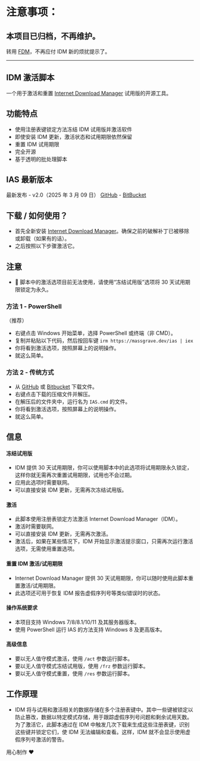 # 注意事项：

## 本项目已归档，不再维护。

转用 [FDM](https://www.freedownloadmanager.org/zh/)，不再应付 IDM 新的烦扰提示了。

------------------------------------------------------------------------

## IDM 激活脚本

一个用于激活和重置 [Internet Download Manager](https://www.internetdownloadmanager.com/) 试用版的开源工具。

## 功能特点

- 使用注册表键锁定方法冻结 IDM 试用版并激活软件
- 即使安装 IDM 更新，激活状态和试用期限依然保留
- 重置 IDM 试用期限
- 完全开源
- 基于透明的批处理脚本

## IAS 最新版本

最新发布 - v2.0（2025 年 3 月 09 日）
[GitHub](https://github.com/WindowsAddict/IDM-Activation-Script) - [BitBucket](https://bitbucket.org/WindowsAddict/idm-activation-script/)

## 下载 / 如何使用？

- 首先全新安装 [Internet Download Manager](https://www.internetdownloadmanager.com/)。确保之前的破解补丁已被移除或卸载（如果有的话）。
- 之后按照以下步骤激活它。

## 注意

- 📌 脚本中的激活选项目前无法使用，请使用“冻结试用版”选项将 30 天试用期限锁定为永久。

### 方法 1 - PowerShell

（推荐）

- 右键点击 Windows 开始菜单，选择 PowerShell 或终端（非 CMD）。
- 复制并粘贴以下代码，然后按回车键
  `irm https://massgrave.dev/ias | iex`
- 你将看到激活选项，按照屏幕上的说明操作。
- 就这么简单。

### 方法 2 - 传统方式

- 从 [GitHub](https://github.com/WindowsAddict/IDM-Activation-Script/archive/refs/heads/main.zip) 或 [Bitbucket](https://bitbucket.org/WindowsAddict/idm-activation-script/get/main.zip) 下载文件。
- 右键点击下载的压缩文件并解压。
- 在解压后的文件夹中，运行名为 `IAS.cmd` 的文件。
- 你将看到激活选项，按照屏幕上的说明操作。
- 就这么简单。

## 信息

#### 冻结试用版

- IDM 提供 30 天试用期限，你可以使用脚本中的此选项将试用期限永久锁定，这样你就无需再次重置试用期限，试用也不会过期。
- 应用此选项时需要联网。
- 可以直接安装 IDM 更新，无需再次冻结试用版。

#### 激活

- 此脚本使用注册表锁定方法激活 Internet Download Manager（IDM）。
- 激活时需要联网。
- 可以直接安装 IDM 更新，无需再次激活。
- 激活后，如果在某些情况下，IDM 开始显示激活提示窗口，只需再次运行激活选项，无需使用重置选项。

#### 重置 IDM 激活/试用期限

- Internet Download Manager 提供 30 天试用期限，你可以随时使用此脚本重置激活/试用期限。
- 此选项还可用于恢复 IDM 报告虚假序列号等类似错误时的状态。

#### 操作系统要求

- 本项目支持 Windows 7/8/8.1/10/11 及其服务器版本。
- 使用 PowerShell 运行 IAS 的方法支持 Windows 8 及更高版本。

#### 高级信息

- 要以无人值守模式激活，使用 `/act` 参数运行脚本。
- 要以无人值守模式冻结试用版，使用 `/frz` 参数运行脚本。
- 要以无人值守模式重置，使用 `/res` 参数运行脚本。

## 工作原理

- IDM 将与试用和激活相关的数据存储在多个注册表键中。其中一些键被锁定以防止篡改，数据以特定模式存储，用于跟踪虚假序列号问题和剩余试用天数。为了激活它，此脚本通过在 IDM 中触发几次下载来生成这些注册表键，识别这些键并锁定它们，使 IDM 无法编辑和查看。这样，IDM 就不会显示使用虚假序列号激活的警告。

用心制作 ❤️
